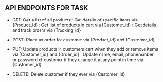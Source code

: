 ## API ENDPOINTS FOR TASK

-  GET: Get a list of all products
      : Get details of specific items via {Product_Id}
      : Get list of products in cart via {Customer_id}
      : Get details and track orders via {Tracking_id}

- POST: Place an order for customer via {Product_id} and {Customer_id}

- PUT: Update products in customers cart when they add or remove items via {Customer_id} and {Order_id}
     : Update name, email, phonenumber or password of customer if they change it at any point in time via {Customer_id}

- DELETE: Delete customer if they ever via {Customer_id}
